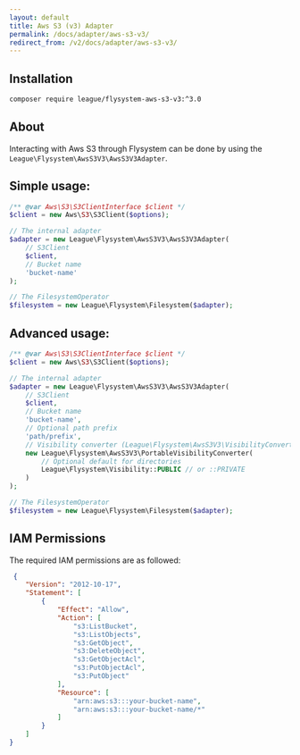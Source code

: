 ```yaml
---
layout: default
title: Aws S3 (v3) Adapter
permalink: /docs/adapter/aws-s3-v3/
redirect_from: /v2/docs/adapter/aws-s3-v3/
---
```


## Installation

```bash
composer require league/flysystem-aws-s3-v3:^3.0
```

## About

Interacting with Aws S3 through Flysystem can be done
by using the `League\Flysystem\AwsS3V3\AwsS3V3Adapter`.

## Simple usage:

```php
/** @var Aws\S3\S3ClientInterface $client */
$client = new Aws\S3\S3Client($options);

// The internal adapter
$adapter = new League\Flysystem\AwsS3V3\AwsS3V3Adapter(
    // S3Client
    $client,
    // Bucket name
    'bucket-name'
);

// The FilesystemOperator
$filesystem = new League\Flysystem\Filesystem($adapter);
```

## Advanced usage:

```php
/** @var Aws\S3\S3ClientInterface $client */
$client = new Aws\S3\S3Client($options);

// The internal adapter
$adapter = new League\Flysystem\AwsS3V3\AwsS3V3Adapter(
    // S3Client
    $client,
    // Bucket name
    'bucket-name',
    // Optional path prefix
    'path/prefix',
    // Visibility converter (League\Flysystem\AwsS3V3\VisibilityConverter)
    new League\Flysystem\AwsS3V3\PortableVisibilityConverter(
        // Optional default for directories
        League\Flysystem\Visibility::PUBLIC // or ::PRIVATE
    )
);

// The FilesystemOperator
$filesystem = new League\Flysystem\Filesystem($adapter);
```

## IAM Permissions

The required IAM permissions are as followed:

~~~ json
 {
    "Version": "2012-10-17",
    "Statement": [
        {
            "Effect": "Allow",
            "Action": [
                "s3:ListBucket",
                "s3:ListObjects",
                "s3:GetObject",
                "s3:DeleteObject",
                "s3:GetObjectAcl",
                "s3:PutObjectAcl",
                "s3:PutObject"
            ],
            "Resource": [
                "arn:aws:s3:::your-bucket-name",
                "arn:aws:s3:::your-bucket-name/*"
            ]
        }
    ]
}
~~~
